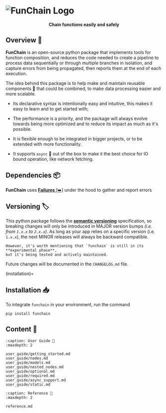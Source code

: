 # <img id="logo" src="_static/logo/banner.png" alt="FunChain Logo" />
<div style="text-align: center; font-weight: bold;">Chain functions easily and safely</div>

## Overview 📜

**FunChain** is an open-source python package that implements tools for function composition,
and reduces the code needed to create a pipeline to process data sequentially
or through multiple branches in isolation, and capture errors from being propagated,
then reports them at the end of each execution.

The idea behind this package is to help make and maintain reusable components 🧩 that could be combined,
to make data processing easier and more scalable.

- Its declarative syntax is intentionally easy and intuitive, this makes it easy to learn and to get started with;

- The performance is a priority, and the package will always evolve towards being
more optimized and to reduce its impact as much as it's possible.

- It is flexible enough to be integrated in bigger projects, or to be extended with 
more functionality.

- It supports `async` 🎉 out of the box to make it the best choice for IO bound operation,
 like network fetching.

## Dependencies 📦
**FunChain** uses <a href="https://failures.readthedocs.io" target="_blank"><b>Failures</b> [⮩]</a>
under the hood to gather and report errors

## Versioning 🏷️
This python package follows the <a href="https://semver.org" target="_blank"><b>semantic versioning</b></a> specification, so breaking changes
will only be introduced in MAJOR version bumps _(i.e. from ``1.x.x`` to ``2.x.x``)_.
As long as your app relies on a specific version (i.e. ``1.x.x``), the next MINOR releases will always be
backward compatible.

```{note}
However, it's worth mentioning that `funchain` is still in its **experimental phase**,
but it's being tested and actively maintained.
```
Future changes will be documented in the `CHANGELOG.md` file.

(installation)=
## Installation 📥
To integrate `funchain` in your environment, run the command

```bash
pip install funchain
```

## Content 📂
```{toctree}
:caption: User Guide 📖
:maxdepth: 2

user_guide/getting_started.md
user_guide/nodes.md
user_guide/models.md
user_guide/nested_nodes.md
user_guide/optional.md
user_guide/required.md
user_guide/async_support.md
user_guide/static.md
```

```{toctree}
:caption: Reference 🔎
:maxdepth: 2

reference.md
```